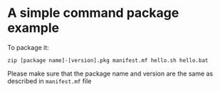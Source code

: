 # A simple command package example

To package it:

```
zip [package name]-[version].pkg manifest.mf hello.sh hello.bat
```

Please make sure that the package name and version are the same as described in `manifest.mf` file
